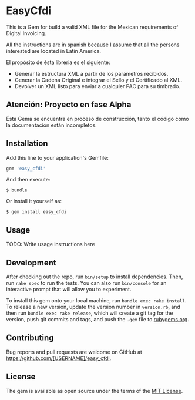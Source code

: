 # EasyCfdi
This is a Gem for build a valid XML file for the Mexican requirements of Digital Invoicing.

All the instructions are in spanish because I assume that all the persons interested are located in Latin America.

El propósito de ésta libreria es el siguiente:
 * Generar la estructura XML a partir de los parámetros recibidos.
 * Generar la Cadena Original e integrar el Sello y el Certificado al XML.
 * Devolver un XML listo para enviar a cualquier PAC para su timbrado.   

## Atención: Proyecto en fase Alpha
Ésta Gema se encuentra en proceso de construcción, tanto el código como la documentación están incompletos.

## Installation

Add this line to your application's Gemfile:

```ruby
gem 'easy_cfdi'
```

And then execute:

    $ bundle

Or install it yourself as:

    $ gem install easy_cfdi

## Usage

TODO: Write usage instructions here

## Development

After checking out the repo, run `bin/setup` to install dependencies. Then, run `rake spec` to run the tests. You can also run `bin/console` for an interactive prompt that will allow you to experiment.

To install this gem onto your local machine, run `bundle exec rake install`. To release a new version, update the version number in `version.rb`, and then run `bundle exec rake release`, which will create a git tag for the version, push git commits and tags, and push the `.gem` file to [rubygems.org](https://rubygems.org).

## Contributing

Bug reports and pull requests are welcome on GitHub at https://github.com/[USERNAME]/easy_cfdi.

## License

The gem is available as open source under the terms of the [MIT License](https://opensource.org/licenses/MIT).
